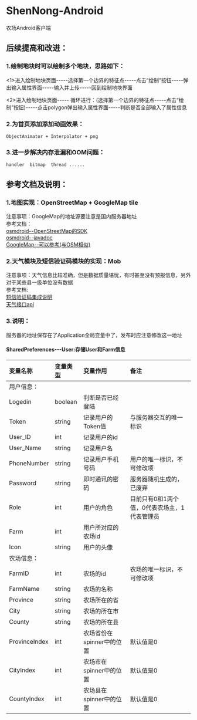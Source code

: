 # ShenNong-Android
农场Android客户端

## 后续提高和改进：

### 1.绘制地块时可以绘制多个地块，思路如下：
   <1>进入绘制地块页面-----选择第一个边界的特征点-----点击“绘制”按钮-----弹出输入属性界面-----输入并上传-----回到绘制地块界面 <br>
             
   <2>进入绘制地块页面----- 循环进行：(选择第一个边界的特征点-----点击“绘制”按钮)-----点击polygon弹出输入属性界面-----判断是否全部输入了属性信息<br>
                                                              
### 2.为首页添加添加动画效果：
    ObjectAnimator + Interpolator + png
    
### 3.进一步解决内存泄漏和OOM问题：
    handler  bitmap  thread ......
    
## 参考文档及说明：

### 1.地图实现：OpenStreetMap + GoogleMap tile 
   注意事项：GoogleMap的地址源要注意是国内服务器地址<br>
   参考文档：<br>
   [osmdroid--OpenStreetMap的SDK](https://github.com/osmdroid/osmdroid)<br>
   [osmdroid--javadoc](http://osmdroid.github.io/osmdroid/javadoc.html)<br>
   [GoogleMap--可以参考(与OSM相似)](https://developers.google.cn/maps/)<br>

### 2.天气模块及短信验证码模块的实现：Mob
   注意事项：天气信息比较准确，但是数据质量堪忧，有时甚至没有预报信息，另外对于某些县一级单位没有数据<br>
   参考文档:<br>
   [短信验证码集成说明](http://wiki.mob.com/sdk-sms-android-3-0-0/)<br>
   [天气接口api](http://api.mob.com/#/apiwiki/weather)<br>
   
### 3.说明：
   服务器的地址保存在了Application全局变量中了，发布时应注意修改这一地址 <br>
   
   #### SharedPreferences---User:存储User和Farm信息
   |变量名称|变量类型|变量作用|备注|
   |:---|:---|:---|:---|
   |用户信息：||||
   |Logedin|boolean|判断是否已经登陆||
   |Token|string|记录用户的Token值|与服务器交互的唯一标识|
   |User_ID|int|记录用户的id||
   |User_Name|string|记录用户名||
   |PhoneNumber|string|记录用户手机号码|用户的唯一标识，不可修改项|
   |Password|string|即时通讯的密码|服务器随机生成的，已废弃|
   |Role|int|用户的角色|目前只有0和1两个值，0代表农场主，1代表管理员|
   |Farm|int|用户所对应的农场id||
   |Icon|string|用户的头像||
   |农场信息：||||
   |FarmID|int|农场的id|农场的唯一标识，不可修改项|
   |FarmName|string|农场的名称||
   |Province|string|农场所在的省||
   |City|string|农场的所在市||
   |County|string|农场的所在县||
   |ProvinceIndex|int|农场省份在spinner中的位置|默认值是0|
   |CityIndex|int|农场市在spinner中的位置|默认值是0|
   |CountyIndex|int|农场县在spinner中的位置|默认值是0|
